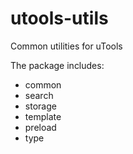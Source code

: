 # utools-utils

Common utilities for uTools

The package includes:

- common
- search
- storage
- template
- preload
- type
